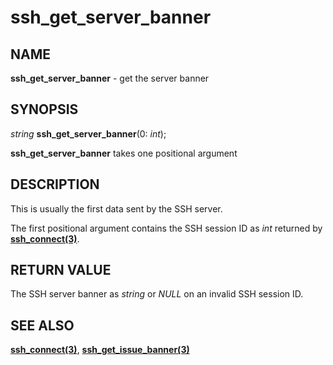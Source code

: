 # ssh_get_server_banner

## NAME

**ssh_get_server_banner** - get the server banner

## SYNOPSIS

*string* **ssh_get_server_banner**(0: *int*);

**ssh_get_server_banner** takes one positional argument

## DESCRIPTION

This is usually the first data sent by the SSH server.

The first positional argument contains the SSH session ID as *int* returned by **[ssh_connect(3)](ssh_connect.md)**.

## RETURN VALUE

The SSH server banner as *string* or *NULL* on an invalid SSH session ID.

## SEE ALSO

**[ssh_connect(3)](ssh_connect.md)**, **[ssh_get_issue_banner(3)](ssh_get_issue_banner.md)**
